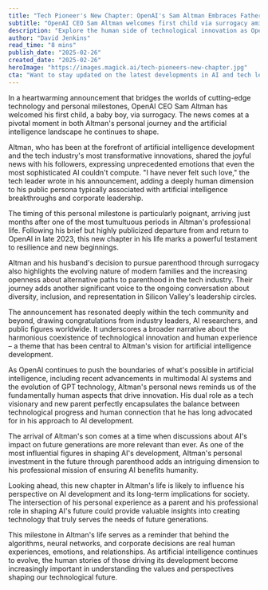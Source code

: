```yaml
---
title: "Tech Pioneer's New Chapter: OpenAI's Sam Altman Embraces Fatherhood in Groundbreaking Year for AI"
subtitle: "OpenAI CEO Sam Altman welcomes first child via surrogacy amid transformative year in AI development"
description: "Explore the human side of technological innovation as OpenAI CEO Sam Altman welcomes his first child via surrogacy during a pivotal year for AI advancements. This personal milestone coincides with transformative developments within OpenAI, underscoring the balance between innovation and human experience."
author: "David Jenkins"
read_time: "8 mins"
publish_date: "2025-02-26"
created_date: "2025-02-26"
heroImage: "https://images.magick.ai/tech-pioneers-new-chapter.jpg"
cta: "Want to stay updated on the latest developments in AI and tech leadership? Follow us on LinkedIn for exclusive insights and stories that showcase the human side of technological innovation."
---
```


In a heartwarming announcement that bridges the worlds of cutting-edge technology and personal milestones, OpenAI CEO Sam Altman has welcomed his first child, a baby boy, via surrogacy. The news comes at a pivotal moment in both Altman's personal journey and the artificial intelligence landscape he continues to shape.

Altman, who has been at the forefront of artificial intelligence development and the tech industry's most transformative innovations, shared the joyful news with his followers, expressing unprecedented emotions that even the most sophisticated AI couldn't compute. "I have never felt such love," the tech leader wrote in his announcement, adding a deeply human dimension to his public persona typically associated with artificial intelligence breakthroughs and corporate leadership.

The timing of this personal milestone is particularly poignant, arriving just months after one of the most tumultuous periods in Altman's professional life. Following his brief but highly publicized departure from and return to OpenAI in late 2023, this new chapter in his life marks a powerful testament to resilience and new beginnings.

Altman and his husband's decision to pursue parenthood through surrogacy also highlights the evolving nature of modern families and the increasing openness about alternative paths to parenthood in the tech industry. Their journey adds another significant voice to the ongoing conversation about diversity, inclusion, and representation in Silicon Valley's leadership circles.

The announcement has resonated deeply within the tech community and beyond, drawing congratulations from industry leaders, AI researchers, and public figures worldwide. It underscores a broader narrative about the harmonious coexistence of technological innovation and human experience – a theme that has been central to Altman's vision for artificial intelligence development.

As OpenAI continues to push the boundaries of what's possible in artificial intelligence, including recent advancements in multimodal AI systems and the evolution of GPT technology, Altman's personal news reminds us of the fundamentally human aspects that drive innovation. His dual role as a tech visionary and new parent perfectly encapsulates the balance between technological progress and human connection that he has long advocated for in his approach to AI development.

The arrival of Altman's son comes at a time when discussions about AI's impact on future generations are more relevant than ever. As one of the most influential figures in shaping AI's development, Altman's personal investment in the future through parenthood adds an intriguing dimension to his professional mission of ensuring AI benefits humanity.

Looking ahead, this new chapter in Altman's life is likely to influence his perspective on AI development and its long-term implications for society. The intersection of his personal experience as a parent and his professional role in shaping AI's future could provide valuable insights into creating technology that truly serves the needs of future generations.

This milestone in Altman's life serves as a reminder that behind the algorithms, neural networks, and corporate decisions are real human experiences, emotions, and relationships. As artificial intelligence continues to evolve, the human stories of those driving its development become increasingly important in understanding the values and perspectives shaping our technological future.